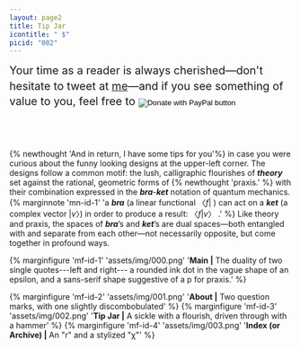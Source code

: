 ```yaml
---
layout: page2
title: Tip Jar
icontitle: " $"
picid: "002"
---
```


<p>
<form action="https://www.paypal.com/cgi-bin/webscr" method="post" target="_top"    >
<label class="label" style = "font-size:1.4em;line-height:1.4em ">Your time as a reader is always cherished—don't hesitate to tweet at <a href="https://twitter.com/andrewyang2024">me</a>—and if you see something of value to you, feel free to </label>
<input type="hidden" name="cmd" value="_donations" />
<input type="hidden" name="business" value="X7UGTGVM27Z3G" />
<input type="hidden" name="currency_code" value="USD" />
<input type="image" src="https://www.paypalobjects.com/en_US/i/btn/btn_donate_LG.gif" name="submit" title="PayPal - The safer, easier way to pay online!" alt="Donate with PayPal button" style= "margin-bottom:-0.5em"  />
<img alt="" border="0" src="https://www.paypal.com/en_US/i/scr/pixel.gif" width="3" height="1" />
</form>
</p>

<div style = "margin-bottom:5em">
<script type='text/javascript' src='https://ko-fi.com/widgets/widget_2.js'> </script>
<script type='text/javascript' >kofiwidget2.init('or leave a tip!', '#2b3088', 'R6R61HF4F');kofiwidget2.draw();</script>
</div>


{% newthought 'And in return, I have some tips for you'%} in case you were curious about the funny looking designs at the upper-left corner. The designs follow a common motif: the lush, calligraphic flourishes of ***theory*** set against the rational, geometric forms of {% newthought  'praxis.' %} with their combination expressed in the ***bra***-***ket*** notation of quantum mechanics. {% marginnote 'mn-id-1'  'a ***bra*** (a linear functional 〈*f*| ) can act on a ***ket*** (a complex vector |*v*〉) in order to produce a  result: 〈*f*|*v*〉 .'   %} Like theory and praxis, the spaces of ***bra***’s and ***ket***’s are dual spaces—both entangled with and separate from each other—not necessarily opposite, but come together in profound ways.


{% marginfigure 'mf-id-1' 'assets/img/000.png' '**Main |**  The duality of two single quotes---left and right--- a rounded ink dot in the vague shape of an epsilon, and a sans-serif shape suggestive of a p for praxis.'  %} 

{% marginfigure 'mf-id-2' 'assets/img/001.png' '**About |** Two question marks, with one slightly discombobulated'  %}
{% marginfigure 'mf-id-3' 'assets/img/002.png' '**Tip Jar |** A sickle with a flourish, driven through with a hammer'  %}
{% marginfigure 'mf-id-4' 'assets/img/003.png' '**Index (or Archive) |** An "r" and a stylized "χ"'  %}